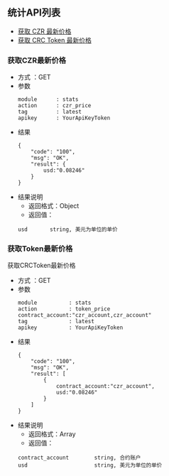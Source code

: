 
## 统计API列表
- [获取 CZR 最新价格](#获取CZR最新价格) 
- [获取 CRC Token 最新价格](#获取Token最新价格)

### 获取CZR最新价格


- 方式 ：GET
- 参数
    ```
    module      : stats
    action      : czr_price
    tag         : latest
    apikey      : YourApiKeyToken
    ```
- 结果
    ```
    {
        "code": "100",
        "msg": "OK",
        "result": {
            usd:"0.08246"
        }
    }
    ```
- 结果说明
    - 返回格式：Object
    - 返回值：
    ```
    usd       string, 美元为单位的单价
    ```

### 获取Token最新价格

获取CRCToken最新价格

- 方式 ：GET
- 参数
    ```
    module          : stats
    action          : token_price
    contract_account:"czr_account,czr_account"
    tag             : latest
    apikey          : YourApiKeyToken
    ```
- 结果
    ```
    {
        "code": "100",
        "msg": "OK",
        "result": [
            {
                contract_account:"czr_account",
                usd:"0.08246"
            }
        ]
    }
    ```
- 结果说明
    - 返回格式：Array
    - 返回值：
    ```
    contract_account        string, 合约账户
    usd                     string, 美元为单位的单价
    ```

